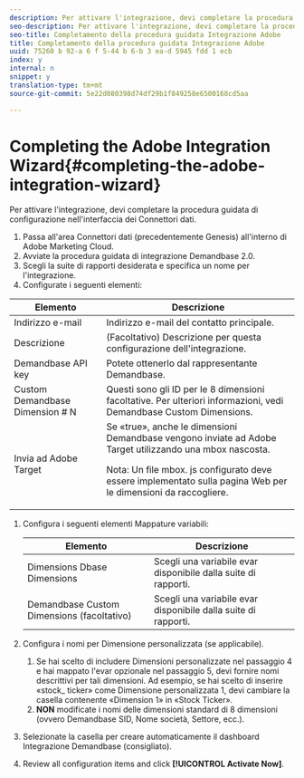 ```yaml
---
description: Per attivare l'integrazione, devi completare la procedura guidata di configurazione nell'interfaccia dei Connettori dati.
seo-description: Per attivare l'integrazione, devi completare la procedura guidata di configurazione nell'interfaccia dei Connettori dati.
seo-title: Completamento della procedura guidata Integrazione Adobe
title: Completamento della procedura guidata Integrazione Adobe
uuid: 75260 b 92-a 6 f 5-44 b 6-b 3 ea-d 5945 fdd 1 ecb
index: y
internal: n
snippet: y
translation-type: tm+mt
source-git-commit: 5e22d080398d74df29b1f849258e6500168cd5aa

---
```



# Completing the Adobe Integration Wizard{#completing-the-adobe-integration-wizard}

Per attivare l'integrazione, devi completare la procedura guidata di configurazione nell'interfaccia dei Connettori dati.

1. Passa all'area Connettori dati (precedentemente Genesis) all'interno di Adobe Marketing Cloud.
1. Avviate la procedura guidata di integrazione Demandbase 2.0.
1. Scegli la suite di rapporti desiderata e specifica un nome per l'integrazione.
1. Configurate i seguenti elementi:

<table id="table_8D60DC7C48C144DC9934749E7F9F65FF"> 
 <thead> 
  <tr> 
   <th colname="col1" class="entry"> Elemento </th> 
   <th colname="col2" class="entry"> Descrizione </th> 
  </tr>
 </thead>
 <tbody> 
  <tr> 
   <td colname="col1"> Indirizzo e-mail </td> 
   <td colname="col2"> Indirizzo e-mail del contatto principale. </td> 
  </tr> 
  <tr> 
   <td colname="col1"> Descrizione </td> 
   <td colname="col2"> (Facoltativo) Descrizione per questa configurazione dell'integrazione. </td> 
  </tr> 
  <tr> 
   <td colname="col1"> Demandbase API key </td> 
   <td colname="col2"> Potete ottenerlo dal rappresentante Demandbase. </td> 
  </tr> 
  <tr> 
   <td colname="col1"> Custom Demandbase Dimension # N </td> 
   <td colname="col2"> Questi sono gli ID per le 8 dimensioni facoltative. Per ulteriori informazioni, vedi Demandbase Custom Dimensions. </td> 
  </tr> 
  <tr> 
   <td colname="col1"> Invia ad Adobe Target </td> 
   <td colname="col2">Se «true», anche le dimensioni Demandbase vengono inviate ad Adobe Target utilizzando una mbox nascosta. <p>Nota: Un file mbox. js configurato deve essere implementato sulla pagina Web per le dimensioni da raccogliere. </p> </td> 
  </tr> 
 </tbody> 
</table>

1. Configura i seguenti elementi Mappature variabili:

   | Elemento | Descrizione |
   |---|---|
   | Dimensions Dbase Dimensions | Scegli una variabile evar disponibile dalla suite di rapporti. |
   | Demandbase Custom Dimensions (facoltativo) | Scegli una variabile evar disponibile dalla suite di rapporti. |

1. Configura i nomi per Dimensione personalizzata (se applicabile).

   1. Se hai scelto di includere Dimensioni personalizzate nel passaggio 4 e hai mappato l'evar opzionale nel passaggio 5, devi fornire nomi descrittivi per tali dimensioni. Ad esempio, se hai scelto di inserire «stock_ ticker» come Dimensione personalizzata 1, devi cambiare la casella contenente «Dimension 1» in «Stock Ticker».
   1. **NON** modificate i nomi delle dimensioni standard di 8 dimensioni (ovvero Demandbase SID, Nome società, Settore, ecc.).

1. Selezionate la casella per creare automaticamente il dashboard Integrazione Demandbase (consigliato).
1. Review all configuration items and click **[!UICONTROL Activate Now]**.

